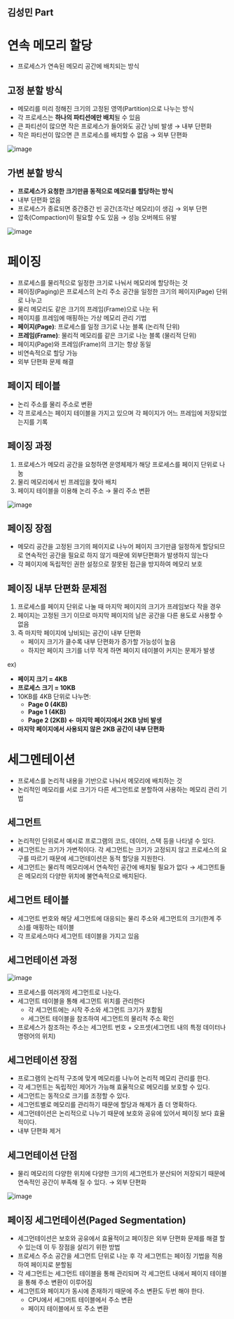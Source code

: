 ## 김성민 Part

# 연속 메모리 할당

- 프로세스가 연속된 메모리 공간에 배치되는 방식

## 고정 분할 방식

- 메모리를 미리 정해진 크기의 고정된 영역(Partition)으로 나누는 방식
- 각 프로세스는 **하나의 파티션에만 배치**될 수 있음
- 큰 파티션이 많으면 작은 프로세스가 들어와도 공간 낭비 발생 → 내부 단편화
- 작은 파티션이 많으면 큰 프로세스를 배치할 수 없음 → 외부 단편화

![image](https://github.com/user-attachments/assets/042c9757-1828-4033-afbd-c4af5a6813c6)

## 가변 분할 방식

- **프로세스가 요청한 크기만큼 동적으로 메모리를 할당하는 방식**
- 내부 단편화 없음
- 프로세스가 종료되면 중간중간 빈 공간(조각난 메모리)이 생김 → 외부 단편
- 압축(Compaction)이 필요할 수도 있음 → 성능 오버헤드 유발

![image](https://github.com/user-attachments/assets/c298e383-d574-4a4c-8e0c-7c69c9ee93cd)

# 페이징

- 프로세스를 물리적으로 일정한 크기로 나눠서 메모리에 할당하는 것
- 페이징(Paging)은 프로세스의 논리 주소 공간을 일정한 크기의 페이지(Page) 단위로 나누고
- 물리 메모리도 같은 크기의 프레임(Frame)으로 나눈 뒤
- 페이지를 프레임에 매핑하는 가상 메모리 관리 기법
- **페이지(Page)**: 프로세스를 일정 크기로 나눈 블록 (논리적 단위)
- **프레임(Frame)**: 물리적 메모리를 같은 크기로 나눈 블록 (물리적 단위)
- 페이지(Page)와 프레임(Frame)의 크기는 항상 동일
- 비연속적으로 할당 가능
- 외부 단편화 문제 해결

## 페이지 테이블

- 논리 주소를 물리 주소로 변환
- 각 프로세스는 페이지 테이블을 가지고 있으며 각 페이지가 어느 프레임에 저장되었는지를 기록

## 페이징 과정

1. 프로세스가 메모리 공간을 요청하면 운영체제가 해당 프로세스를 페이지 단위로 나눔
2. 물리 메모리에서 빈 프레임을 찾아 배치
3. 페이지 테이블을 이용해 논리 주소 → 물리 주소 변환

![image](https://github.com/user-attachments/assets/81b1a2fe-5571-41ed-8cee-d7b9db9f3cc9)

## 페이징 장점

- 메모리 공간을 고정된 크기의 페이지로 나누어 페이지 크기만큼 일정하게 할당되므로 연속적인 공간을 필요로 하지 않기 때문에 외부단편화가 발생하지 않는다
- 각 페이지에 독립적인 권한 설정으로 잘못된 접근을 방지하여 메모리 보호

## 페이징 내부 단편화 문제점

1. 프로세스를 페이지 단위로 나눌 때 마지막 페이지의 크기가 프레임보다 작을 경우
2. 페이지는 고정된 크기 이므로 마지막 페이지의 남은 공간을 다른 용도로 사용할 수 없음
3. 즉 마지막 페이지에 낭비되는 공간이 내부 단편화
    - 페이지 크기가 클수록 내부 단편화가 증가할 가능성이 높음
    - 하지만 페이지 크기를 너무 작게 하면 페이지 테이블이 커지는 문제가 발생

ex)

- **페이지 크기 = 4KB**
- **프로세스 크기 = 10KB**
- 10KB를 4KB 단위로 나누면:
    - **Page 0 (4KB)**
    - **Page 1 (4KB)**
    - **Page 2 (2KB) ←** **마지막 페이지에서 2KB 낭비 발생**
- **마지막 페이지에서 사용되지 않은 2KB 공간이 내부 단편화**

# 세그멘테이션

- 프로세스를 논리적 내용을 기반으로 나눠서 메모리에 배치하는 것
- 논리적인 메모리를 서로 크기가 다른 세그먼트로 분할하여 사용하는 메모리 관리 기법

## 세그먼트

- 논리적인 단위로서 예시로 프로그램의 코드, 데이터, 스택 등을 나타낼 수 있다.
- 세그먼트는 크기가 가변적이다. 각 세그먼트는 크기가 고정되지 않고 프로세스의 요구를 따르기 때문에 세그먼테이션은 동적 할당을 지원한다.
- 세그먼트는 물리적 메모리에서 연속적인 공간에 배치될 필요가 없다 → 세그먼트들은 메모리의 다양한 위치에 불연속적으로 배치된다.

## 세그먼트 테이블

- 세그먼트 번호와 해당 세그먼트에 대응되는 물리 주소와 세그먼트의 크기(한계 주소)를 매핑하는 테이블
- 각 프로세스마다 세그먼트 테이블을 가지고 있음

## 세그먼테이션 과정

![image](https://github.com/user-attachments/assets/e1f16928-fd4c-4b2c-bbe0-0a079cde4cad)

- 프로세스를 여러개의 세그먼트로 나눈다.
- 세그먼트 테이블을 통해 세그먼트 위치를 관리한다
    - 각 세그먼트에는 시작 주소와 세그먼트 크기가 포함됨
    - 세그먼트 테이블을 참조하여 세그먼트의 물리적 주소 확인
- 프로세스가 참조하는 주소는 세그먼트 번호 + 오프셋(세그먼트 내의 특정 데이터나 명령어의 위치)

## 세그먼테이션 장점

- 프로그램의 논리적 구조에 맞게 메모리를 나누어 논리적 메모리 관리를 한다.
- 각 세그먼트는 독립적인 제어가 가능해 효율적으로 메모리를 보호할 수 있다.
- 세그먼트는 동적으로 크기를 조정할 수 있다.
- 세그먼트별로 메모리를 관리하기 때문에 할당과 해제가 좀 더 명확하다.
- 세그먼테이션은 논리적으로 나누기 때문에 보호와 공유에 있어서 페이징 보다 효율적이다.
- 내부 단편화 제거

## 세그먼테이션 단점

- 물리 메모리의 다양한 위치에 다양한 크기의 세그먼트가 분산되어 저장되기 때문에 연속적인 공간이 부족해 질 수 있다. → 외부 단편화

![image](https://github.com/user-attachments/assets/a8b02218-ae46-4bf0-b4e2-e68c0f854c29)

## 페이징 세그먼테이션(Paged Segmentation)

- 세그먼테이션은 보호와 공유에서 효율적이고 페이징은 외부 단편화 문제를 해결 할 수 있는데 이 두 장점을 살리기 위한 방법
- 프로세스 주소 공간을 세그먼트 단위로 나눈 후 각 세그먼트는 페이징 기법을 적용하여 페이지로 분할됨
- 각 세그먼트는 세그먼트 테이블을 통해 관리되며 각 세그먼트 내에서 페이지 테이블을 통해 주소 변환이 이루어짐
- 세그먼트와 페이지가 동시에 존재하기 때문에 주소 변환도 두번 해야 한다.
    - CPU에서 세그머트 테이블에서 주소 변환
    - 페이지 테이블에서 또 주소 변환
